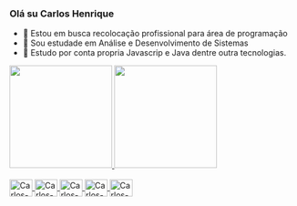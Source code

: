 ### Olá su Carlos Henrique


- 🔭 Estou em busca recolocação profissional para área de programação
- 🌱 Sou estudade em Análise e Desenvolvimento de Sistemas
- 📘 Estudo por conta propria Javascrip e Java dentre outra tecnologias.

<div style="display: inline_block">
  <div>
    <a href="https://github.com/carloshenyk">
    <img height="180em" src="https://github-readme-stats.vercel.app/api?username=carloshenyk&show_icons=true&theme=tokyonight&include_all_commits=true&count_private=true"/>
    <img height="180em" src="https://github-readme-stats.vercel.app/api/top-langs/?username=carloshenyk&layout=compact&langs_count=7&theme=tokyonight"/>
  </div>
  
  <div style="display: inline_block"><br>
    <img align="center" alt="Carlos-HTML" height="30" width="40" src="https://cdn.jsdelivr.net/gh/devicons/devicon/icons/html5/html5-original-wordmark.svg" />
    <img align="center" alt="Carlos-"CSS" height="30" width="40" src="https://cdn.jsdelivr.net/gh/devicons/devicon/icons/css3/css3-original-wordmark.svg" />
    <img align="center" alt="Carlos-Js" height="30" width="40" src="https://cdn.jsdelivr.net/gh/devicons/devicon/icons/javascript/javascript-original.svg" />
    <img align="center" alt="Carlos-React" height="30" width="40" src="https://cdn.jsdelivr.net/gh/devicons/devicon/icons/react/react-original-wordmark.svg" />
    <img align="center" alt="Carlos-Java" height="30" width="40" src="https://cdn.jsdelivr.net/gh/devicons/devicon/icons/java/java-original-wordmark.svg" />
  </div>
  
</div>

